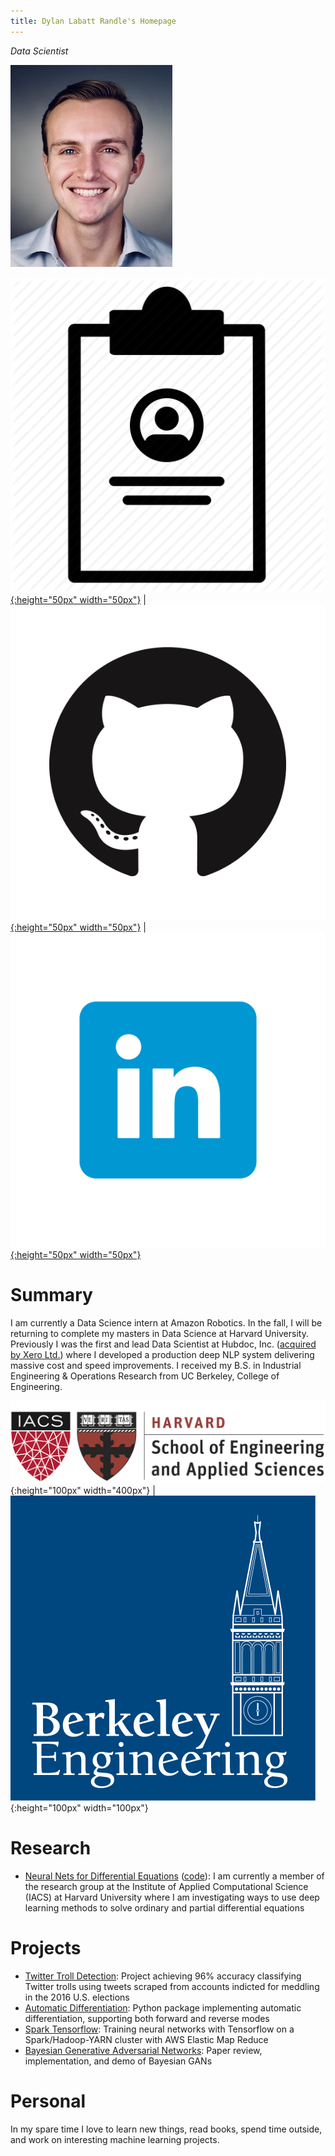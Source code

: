 ```yaml
---
title: Dylan Labatt Randle's Homepage
---
```


*Data Scientist*

![headshot](pics/headshot.jpg)

[![resume](pics/Resume-512.png){:height="50px" width="50px"}](http://dylanrandle.github.io/DylanRandleResume.pdf) | [![gitlogo](pics/GitHub-Mark.png){:height="50px" width="50px"}](https://github.com/dylanrandle) | [![linkedinlogo](pics/linkedin.png){:height="50px" width="50px"}](https://linkedin.com/in/dylanrandle/)

# Summary

I am currently a Data Science intern at Amazon Robotics. In the fall, I will be returning
to complete my masters in Data Science at Harvard University.
Previously I was the first and lead Data Scientist at Hubdoc, Inc. ([acquired by Xero Ltd.](https://www.zdnet.com/article/xero-scoops-up-hubdoc-in-70-million-acquisition/)) where I developed a production
deep NLP system delivering massive cost and speed improvements. I received my B.S. in
Industrial Engineering & Operations Research from UC Berkeley, College of Engineering.

![harvard](pics/SEAS_IACS.png){:height="100px" width="400px"} | ![berkeley](pics/berkeley-engineering-logo.jpg){:height="100px" width="100px"}

# Research

- [Neural Nets for Differential Equations](https://dylanrandle.github.io/ac299_website/) ([code](https://github.com/dylanrandle/pde_nn)): I am currently a member of the research group at the Institute of Applied Computational Science (IACS) at Harvard University where
I am investigating ways to use deep learning methods to solve ordinary and partial differential equations

# Projects

- [Twitter Troll Detection](https://dylanrandle.github.io/troll_classification): Project achieving 96% accuracy classifying Twitter trolls using tweets scraped from accounts indicted for meddling in the 2016 U.S. elections
- [Automatic Differentiation](https://github.com/dylanrandle/autograd): Python package implementing automatic
differentiation, supporting both forward and reverse modes
- [Spark Tensorflow](https://github.com/dylanrandle/spark-tensorflow): Training neural networks with Tensorflow
on a Spark/Hadoop-YARN cluster with AWS Elastic Map Reduce
- [Bayesian Generative Adversarial Networks](https://dylanrandle.github.io/bayesgan.html): Paper review, implementation, and
demo of Bayesian GANs

# Personal

In my spare time I love to learn new things, read books, spend time outside, and work on interesting machine learning projects.
